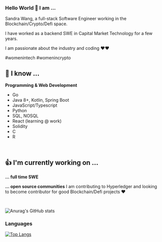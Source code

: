 ### Hello World 👋 I am ...

Sandra Wang, a full-stack Software Engineer working in the Blockchain/Crypto/Defi space. 

I have worked as a backend SWE in Capital Market Technology for a few years.

I am passionate about the industry and coding ❤❤️ 

\#womenintech \#womenincrypto


## 🌸 I know ...

**Programming & Web Development**
* Go
* Java 8+, Kotlin, Spring Boot
* JavaScript/Typescript
* Python
* SQL, NOSQL
* React (learning @ work)
* Solidity
* C
* R

<br/>

## 👍 I'm currently working on ...

**... full time SWE**

**... open source communities**
I am contributing to Hyperledger and looking to become contributor for good  Blockchain/Defi projects ❤️

<br/>

![Anurag's GitHub stats](https://github-readme-stats.vercel.app/api?username=sandrawangyx&show_icons=true)


### Languages
[![Top Langs](https://github-readme-stats.vercel.app/api/top-langs/?username=sandrawangyx&langs_count=8)](https://github.com/anuraghazra/github-readme-stats)

